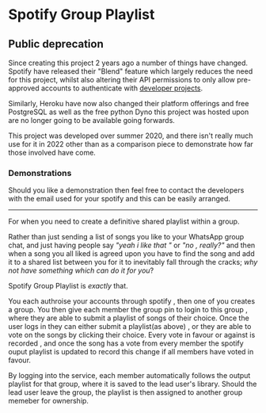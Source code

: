 # Spotify Group Playlist
## Public deprecation 
Since creating this project 2 years ago a number of things have changed. Spotify have released their "Blend" feature which largely reduces the need for this project, whilst also altering their API permissions to only allow pre-approved accounts to authenticate with [developer projects](https://developer.spotify.com/community/news/2021/05/27/improving-the-developer-and-user-experience-for-third-party-apps/). 

Similarly, Heroku have now also changed their platform offerings and free PostgreSQL as well as the free python Dyno this project was hosted upon are no longer going to be available going forwards.

This project was developed over summer 2020, and there isn't really much use for it in 2022 other than as a comparison piece to demonstrate how far those involved have come. 
 
### Demonstrations

Should you like a demonstration then feel free to contact the developers with the email used for your spotify and this can be easily arranged.

<hr>

For when you need to create a definitive shared playlist within a group.

  Rather than just sending a list of songs you like to your WhatsApp group chat, and just having people say _"yeah i like that "_ or _"no , really?"_ and then when a song you all liked is agreed upon you have to find the song and add it to a shared list between you for it to inevitably fall through the cracks; *why not have something which can do it for you*?
  
 
 Spotify Group Playlist is *exactly* that. 
 
 You each authroise your accounts through spotify , then one of you creates a group. You then give each member the group pin to login to this group , where they are able to submit a playlist of songs of their choice. Once the user logs in they can either submit a playlist(as above) , or they are able to vote on the songs by clicking their choice. Every vote in favour or against is recorded , and once the song has a vote from every member the spotify ouput playlist is updated to record this change if all members have voted in favour. 
 
 By logging into the service, each member automatically follows the output playlist for that group, where it is saved to the lead user's library. Should the lead user leave the group, the playlist is then assigned to another group memeber for ownership.
 
